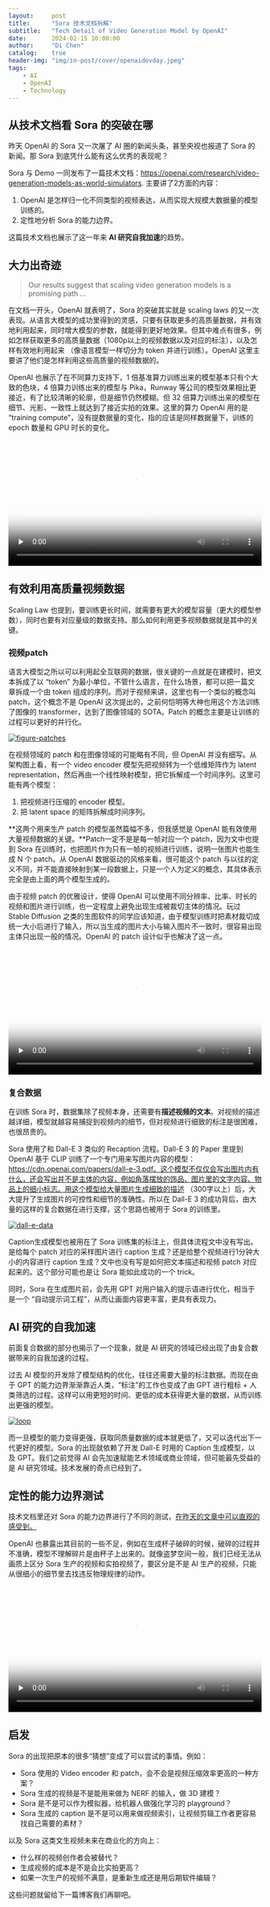 ```yaml
---
layout:     post
title:      "Sora 技术文档拆解"
subtitle:   "Tech Detail of Video Generation Model by OpenAI"
date:       2024-02-15 10:00:00
author:     "Di Chen"
catalog:    true
header-img: "img/in-post/cover/openaidevday.jpeg"
tags:
    - AI
    - OpenAI
    - Technology
---
```


## 从技术文档看 Sora 的突破在哪

昨天 OpenAI 的 Sora 又一次屠了 AI 圈的新闻头条，甚至央视也报道了 Sora 的新闻。那 Sora 到底凭什么能有这么优秀的表现呢？

Sora 与 Demo 一同发布了一篇技术文档：https://openai.com/research/video-generation-models-as-world-simulators. 主要讲了2方面的内容：

1. OpenAI 是怎样归一化不同类型的视频表达，从而实现大规模大数据量的模型训练的。
2. 定性地分析 Sora 的能力边界。

这篇技术文档也展示了这一年来 **AI 研究自我加速**的趋势。

## 大力出奇迹

> Our results suggest that scaling video generation models is a promising path ...

在文档一开头，OpenAI 就表明了，Sora 的突破其实就是 scaling laws 的又一次表现。从语言大模型的成功里得到的灵感，只要有获取更多的高质量数据，并有效地利用起来，同时增大模型的参数，就能得到更好地效果。但其中难点有很多，例如怎样获取更多的高质量数据（1080p以上的视频数据以及对应的标注），以及怎样有效地利用起来 （像语言模型一样切分为 token 并进行训练）。OpenAI 这里主要讲了他们是怎样利用这些高质量的视频数据的。

OpenAI 也展示了在不同算力支持下，1 倍基准算力训练出来的模型基本只有个大致的色块，4 倍算力训练出来的模型与 Pika，Runway 等公司的模型效果相比更接近，有了比较清晰的轮廓，但是细节仍然模糊。但 32 倍算力训练出来的模型在细节、光影、一致性上就达到了接近实拍的效果。这里的算力 OpenAI 用的是 “training compute”，没有提数据量的变化，指的应该是同样数据量下，训练的 epoch 数量和 GPU 时长的变化。

<video width="100%" poster="/img/in-post/sora/sora1.png" controls="" preload="none" type="video/mp4">  
<source src="http://video.chendi.me/videos/Sora%20-%20%E7%AE%97%E5%8A%9B.mp4">  
</video>

## 有效利用高质量视频数据

Scaling Law 也提到，要训练更长时间，就需要有更大的模型容量（更大的模型参数），同时也要有对应量级的数据支持。那么如何利用更多视频数据就是其中的关键。

### 视频patch

语言大模型之所以可以利用起全互联网的数据，很关键的一点就是在建模时，把文本拆成了以 “token” 为最小单位，不管什么语言，在什么场景，都可以把一篇文章拆成一个由 token 组成的序列。而对于视频来讲，这里也有一个类似的概念叫 patch，这个概念不是 OpenAI 这次提出的，之前何恺明等大神也用这个方法训练了图像的 transformer，达到了图像领域的 SOTA。Patch 的概念主要是让训练的过程可以更好的并行化。

[![figure-patches](/img/in-post/sora/figure-patches.png)](/img/in-post/sora/figure-patches.png)

在视频领域的 patch 和在图像领域的可能略有不同，但 OpenAI 并没有细写。从架构图上看，有一个 video encoder 模型先把视频转为一个低维矩阵作为 latent representation，然后再由一个线性映射模型，把它拆解成一个时间序列。这里可能有两个模型：
1. 把视频进行压缩的 encoder 模型。
2. 把 latent space 的矩阵拆解成时间序列。

**这两个用来生产 patch 的模型虽然篇幅不多，但我感觉是 OpenAI 能有效使用大量视频数据的关键。**Patch一定不是是每一帧对应一个 patch，因为文中也提到 Sora 在训练时，也把图片作为只有一帧的视频进行训练，说明一张图片也能生成 N 个 patch。从 OpenAI 数据驱动的风格来看，很可能这个 patch 与以往的定义不同，并不能直接映射到某一段数据上，只是一个人为定义的概念，其具体表示完全是由上面的两个模型生成的。

由于视频 patch 的优雅设计，使得 OpenAI 可以使用不同分辨率、比率、时长的视频和图片进行训练，也一定程度上避免出现生成被裁切主体的情况。玩过 Stable Diffusion 之类的生图软件的同学应该知道，由于模型训练时把素材裁切成统一大小后进行了输入，所以当生成的图片大小与输入图片不一致时，很容易出现主体只出现一般的情况。OpenAI 的 patch 设计似乎也解决了这一点。

<video width="100%" poster="/img/in-post/sora/sora2.png" controls="" preload="none" type="video/mp4">  
<source src="http://video.chendi.me/videos/Sora%20-%20%E6%88%AA%E6%96%AD.mp4">  
</video>

### 复合数据

在训练 Sora 时，数据集除了视频本身，还需要有**描述视频的文本**。对视频的描述越详细，模型就越容易捕捉到视频内的细节，但对视频进行细致的标注是很困难，也很昂贵的。

Sora 使用了和 Dall-E 3 类似的 Recaption 流程。Dall-E 3 的 Paper 里提到 OpenAI 基于 CLIP 训练了一个专门用来写图片内容的模型：https://cdn.openai.com/papers/dall-e-3.pdf。这个模型不仅仅会写出图片内有什么，还会写出并不是主体的内容，例如角落摆放的饰品、图片里的文字内容、物品上的细小标志。用这个模型给大量图片生成细致的描述 （300字以上）后，大大提升了生成图片的可控性和细节的准确性。所以在 Dall-E 3 的成功背后，由大量的这样的复合数据在进行支撑，这个思路也被用于 Sora 的训练里。

[![dall-e-data](/img/in-post/sora/dall-e-data.png)](/img/in-post/sora/dall-e-data.png)

Caption生成模型也被用在了 Sora 训练集的标注上，但具体流程文中没有写出。是给每个 patch 对应的采样图片进行 caption 生成？还是给整个视频进行1分钟大小的内容进行 caption 生成？文中也没有写是如何把文本描述和视频 patch 对应起来的。这个部分可能也是让 Sora 能如此成功的一个 trick。

同时，Sora 在生成图片前，会先用 GPT 对用户输入的提示语进行优化，相当于是一个 “自动提示词工程”，从而让画面内容更丰富，更具有表现力。

## AI 研究的自我加速

前面复合数据的部分也揭示了一个现象，就是 AI 研究的领域已经出现了由复合数据带来的自我加速的过程。

过去 AI 模型的开发除了模型结构的优化，往往还需要大量的标注数据。而现在由于 GPT 的能力边界渐渐靠近人类，“标注”的工作也变成了由 GPT 进行粗标 + 人类筛选的过程。这样可以用更短的时间、更低的成本获得更大量的数据，从而训练出更强的模型。

[![loop](/img/in-post/sora/loop.png)](/img/in-post/sora/loop.png)

而一旦模型的能力变得更强，获取同质量数据的成本就更低了，又可以迭代出下一代更好的模型。Sora 的出现就依赖了开发 Dall-E 时用的 Caption 生成模型，以及 GPT。我们之前觉得 AI 会先加速赋能艺术领域或商业领域，但可能最先受益的是 AI 研究领域。技术发展的奇点已经到了。

## 定性的能力边界测试

技术文档里还对 Sora 的能力边界进行了不同的测试，[在昨天的文章中可以直观的感受到。](https://mp.weixin.qq.com/s/Ufs7__JmBAIKDGVErA5pcg)

OpenAI 也暴露出其目前的一些不足，例如在生成杯子破碎的时候，破碎的过程并不准确，模型不理解碎片是由杯子上出来的。就像盗梦空间一般，我们已经无法从画质上区分 Sora 生产的视频和实拍视频了，要区分是不是 AI 生产的视频，只能从很细小的细节里去找违反物理规律的动作。

<video width="100%" poster="/img/in-post/sora/sora3.png" controls="" preload="none" type="video/mp4">  
<source src="http://video.chendi.me/videos/Sora%20-%20%E6%9D%AF%E5%AD%90%E7%A0%B4%E7%A2%8E.mp4">  
</video>


## 启发

Sora 的出现把原本的很多“猜想”变成了可以尝试的事情。例如：
- Sora 使用的 Video encoder 和 patch，会不会是视频压缩效率更高的一种方案？
- Sora 生成的视频是不是能用来做为 NERF 的输入，做 3D 建模？
- Sora 是不是可以作为模拟器，给机器人做强化学习的 playground？
- Sora 生成的 caption 是不是可以用来做视频索引，让视频剪辑工作者更容易找自己需要的素材？

以及 Sora 这类文生视频未来在商业化的方向上：
- 什么样的视频创作者会被替代？
- 生成视频的成本是不是会比实拍更高？
- 如果一次生产的视频不满意，是重新生成还是用后期软件编辑？

这些问题就留给下一篇博客我们再聊吧。